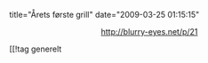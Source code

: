 title="Årets første grill"
date="2009-03-25 01:15:15"
<p style="text-align: center;"><a href="http://blurry-eyes.net/p/21">http://blurry-eyes.net/p/21</a></p>

[[!tag  generelt

